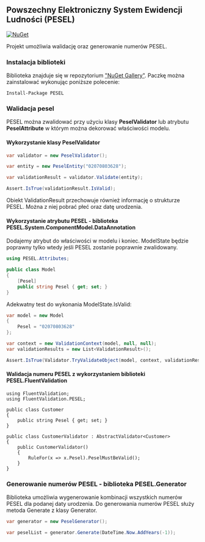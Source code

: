 ﻿## Powszechny Elektroniczny System Ewidencji Ludności (PESEL) 

[![NuGet](https://img.shields.io/nuget/v/PESEL.svg)](https://www.nuget.org/packages/PESEL/) 

Projekt umożliwia walidację oraz generowanie numerów PESEL.

### Instalacja biblioteki
Biblioteka znajduje się w repozytorium ["NuGet Gallery"](https://www.nuget.org/packages/PESEL). Paczkę można zainstalować wykonując poniższe polecenie:
```
Install-Package PESEL
```
### Walidacja pesel
PESEL można zwalidować przy użyciu klasy **PeselValidator** lub atrybutu **PeselAttribute** w którym można dekorować właściwości modelu.

#### Wykorzystanie klasy PeselValidator
```csharp
var validator = new PeselValidator();

var entity = new PeselEntity("02070803628");

var validationResult = validator.Validate(entity);

Assert.IsTrue(validationResult.IsValid);
```
Obiekt ValidationResult przechowuje również informację o strukturze PESEL. Można z niej pobrać płeć oraz datę urodzenia.

#### Wykorzystanie atrybutu PESEL - biblioteka PESEL.System.ComponentModel.DataAnnotation

Dodajemy atrybut do właściwości w modelu i koniec. 
ModelState będzie poprawny tylko wtedy jeśli PESEL zostanie poprawnie zwalidowany.
```csharp
using PESEL.Attributes;

public class Model
{
    [Pesel]
    public string Pesel { get; set; }
}
```
Adekwatny test do wykonania ModelState.IsValid:
```csharp
var model = new Model
{
    Pesel = "02070803628"
};

var context = new ValidationContext(model, null, null);
var validationResults = new List<ValidationResult>();

Assert.IsTrue(Validator.TryValidateObject(model, context, validationResults, true));
```

#### Walidacja numeru PESEL z wykorzystaniem biblioteki PESEL.FluentValidation
```
using FluentValidation;
using FluentValidation.PESEL;

public class Customer
{
    public string Pesel { get; set; }
}

public class CustomerValidator : AbstractValidator<Customer>
{
    public CustomerValidator()
    {
        RuleFor(x => x.Pesel).PeselMustBeValid();
    }
}
```

### Generowanie numerów PESEL - biblioteka PESEL.Generator

Biblioteka umożliwia wygenerowanie kombinacji wszystkich numerów PESEL dla podanej daty urodzenia.
Do generowania numerów PESEL służy metoda Generate z klasy Generator.
```csharp
var generator = new PeselGenerator();

var peselList = generator.Generate(DateTime.Now.AddYears(-1));
```
